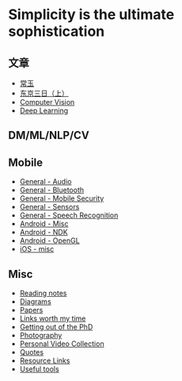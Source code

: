 Simplicity is the ultimate sophistication
==========

文章
------

- [常玉](https://mp.weixin.qq.com/s/FKEq914v5RKFVzV9nPR79Q)
- [东京三日（上）](https://mp.weixin.qq.com/s/suzTVRgFrCFaIeqgeDyNjg)
- [Computer Vision](ml_vision.md)
- [Deep Learning](ml_deeplearning.md)

<!-- Engineering -->

<!-- - [Algorithm](eng_algorithm.md) -->
<!-- - [Amazon Web Service](eng_aws.md) -->
<!-- - [Architecture](eng_architecture.md) -->
<!-- - [Crawler](eng_crawler.md) -->
<!-- - [Backend](eng_backend.md) -->
<!-- - [Database](eng_database.md) -->
<!-- - [Debug](eng_debug.md) -->
<!-- - [DesignPattern](eng_designpattern.md) -->
<!-- - [DevTools](eng_devtools.md) -->
<!-- - [Docker](eng_docker.md) -->
<!-- - [Git](eng_git.md) -->
<!-- - [Java](eng_java.md) -->
<!-- - [Javascript](eng_javascript.md) -->
<!-- - [MongoDB](eng_mongodb.md) -->
<!-- - [OpenSource](eng_opensource.md) -->
<!-- - [Python](eng_python.md) -->
<!-- - [Redis](eng_redis.md) -->
<!-- - [Security](eng_security.md) -->
<!-- - [Shell](eng_shell.md) -->
<!-- - [USRP](eng_usrp.md) -->
<!-- - [Video editing](eng_videoediting.md) -->
<!-- - [Web](eng_web.md) -->


<!-- HCI -->

<!-- - [3D math](hci_3dmath.md) -->
<!-- - [Infomation Visualization](hci_infovis.md) -->
<!-- - [Kalman Filter](hci_kalmanfilter.md) -->
<!-- - [Math](hci_math.md) -->
<!-- - [Matlab](hci_matlab.md) -->
<!-- - [Mechanical Turk](hci_mechanicalturk.md) -->
<!-- - [Meta research](hci_metaresearch.md) -->
<!-- - [Misc](hci_misc.md) -->
<!-- - [Latex](hci_latex.md) -->
<!-- - [LOVELY RESEARCH!](hci_randompapers.md) -->
<!-- - [Signal Processing](hci_signalprocessing.md) -->
<!-- - [Sound](hci_sound.md) -->
<!-- - [Speech](hci_speechrec.md) -->
<!-- - [Stats](hci_stats.md) -->
<!-- - [Vision](hci_vision.md) -->
<!-- - [Writing](hci_writing.md) -->



DM/ML/NLP/CV
------

<!-- - [Probabilistic Programming and Bayesian Methods for Hackers](ml_hacker_bayesian.md)
- [Hadoop](ml_hadoop.md)
- [Computer Vision](ml_vision.md)
- [Deep Learning](ml_deeplearning.md) -->

Mobile
------

- [General - Audio](mobile_audio.md)
- [General - Bluetooth](mobile_bluetooth.md)
- [General - Mobile Security](mobile_security.md)
- [General - Sensors](mobile_sensors.md)
- [General - Speech Recognition](mobile_speech.md)
- [Android - Misc](mobile_android_misc.md)
- [Android - NDK](mobile_android_ndk.md)
- [Android - OpenGL](mobile_android_opengl.md)
- [iOS - misc](mobile_ios_misc.md)

Misc
------
- [Reading notes](misc_readingnotes.md)
- [Diagrams](misc_diagrams.md)
- [Papers](misc_paperreading.md)
- [Links worth my time](misc_linksworthmytime.md)
- [Getting out of the PhD](misc_phd.md)
- [Photography](misc_photography.md)
- [Personal Video Collection](misc_videos.md)
- [Quotes](misc_quotes.md)
- [Resource Links](misc_res_links.md)
- [Useful tools](misc_tools.md)
